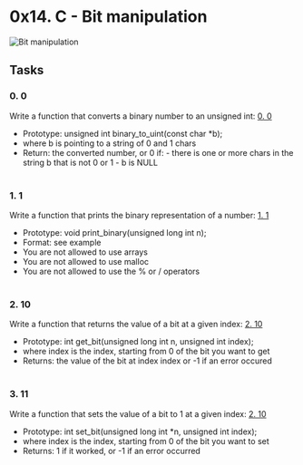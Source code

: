 # 0x14. C - Bit manipulation
![Bit manipulation](https://s3.amazonaws.com/intranet-projects-files/holbertonschool-low_level_programming/232/bitwise.PNG)

## Tasks

### 0. 0
Write a function that converts a binary number to an unsigned int: [0. 0](0x14-bit_manipulation/0-binary_to_uint.c)
 - Prototype: unsigned int binary_to_uint(const char *b);
 - where b is pointing to a string of 0 and 1 chars
 - Return: the converted number, or 0 if:
        - there is one or more chars in the string b that is not 0 or 1
        - b is NULL 
<br><br>
### 1. 1
Write a function that prints the binary representation of a number: [1. 1](0x14-bit_manipulation/1-print_binary.c)

  - Prototype: void print_binary(unsigned long int n);
  - Format: see example
  - You are not allowed to use arrays
  - You are not allowed to use malloc
  - You are not allowed to use the % or / operators
<br><br>
### 2. 10
Write a function that returns the value of a bit at a given index: [2. 10](0x14-bit_manipulation/2-get_bit.c)

  - Prototype: int get_bit(unsigned long int n, unsigned int index);
  - where index is the index, starting from 0 of the bit you want to get
  - Returns: the value of the bit at index index or -1 if an error occured
<br><br>
### 3. 11
Write a function that sets the value of a bit to 1 at a given index: [2. 10](0x14-bit_manipulation/3-set_bit.c)

  - Prototype: int set_bit(unsigned long int *n, unsigned int index);
  - where index is the index, starting from 0 of the bit you want to set
  - Returns: 1 if it worked, or -1 if an error occurred

